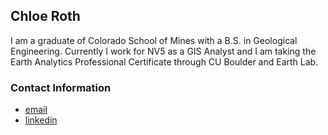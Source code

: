 ## Chloe Roth
I am a graduate of Colorado School of Mines with a B.S. in Geological Engineering. Currently I work for NV5 as a GIS Analyst and I am taking the Earth Analytics Professional Certificate through CU Boulder and Earth Lab. 
### Contact Information
* [email](chloeroth1@icloud.com)
* [linkedin](https://www.linkedin.com/in/chloe-roth-534831204/)
